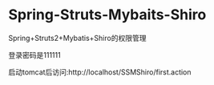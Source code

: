# Spring-Struts-Mybaits-Shiro
Spring+Struts2+Mybatis+Shiro的权限管理




登录密码是111111

启动tomcat后访问:http://localhost/SSMShiro/first.action

